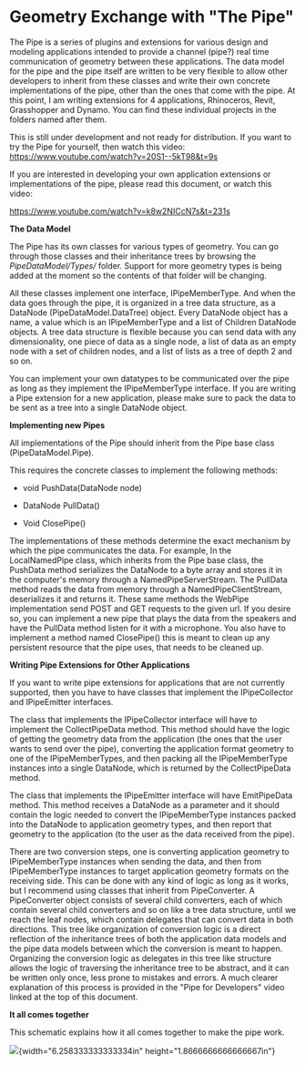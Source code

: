 Geometry Exchange with "The Pipe"
=================================

The Pipe is a series of plugins and extensions for various design and
modeling applications intended to provide a channel (pipe?) real time
communication of geometry between these applications. The data model for
the pipe and the pipe itself are written to be very flexible to allow
other developers to inherit from these classes and write their own
concrete implementations of the pipe, other than the ones that come with
the pipe. At this point, I am writing extensions for 4 applications,
Rhinoceros, Revit, Grasshopper and Dynamo. You can find these individual
projects in the folders named after them.

This is still under development and not ready for distribution. If you
want to try the Pipe for yourself, then watch this video:
<https://www.youtube.com/watch?v=20S1--5kT98&t=9s>

If you are interested in developing your own application extensions or
implementations of the pipe, please read this document, or watch this
video:

<https://www.youtube.com/watch?v=k8w2NICcN7s&t=231s>

**The Data Model**

The Pipe has its own classes for various types of geometry. You can go
through those classes and their inheritance trees by browsing the
*PipeDataModel/Types/* folder. Support for more geometry types is being
added at the moment so the contents of that folder will be changing.

All these classes implement one interface, IPipeMemberType. And when the
data goes through the pipe, it is organized in a tree data structure, as
a DataNode (PipeDataModel.DataTree) object. Every DataNode object has a
name, a value which is an IPipeMemberType and a list of Children
DataNode objects. A tree data structure is flexible because you can send
data with any dimensionality, one piece of data as a single node, a list
of data as an empty node with a set of children nodes, and a list of
lists as a tree of depth 2 and so on.

You can implement your own datatypes to be communicated over the pipe as
long as they implement the IPipeMemberType interface. If you are writing
a Pipe extension for a new application, please make sure to pack the
data to be sent as a tree into a single DataNode object.

**Implementing new Pipes**

All implementations of the Pipe should inherit from the Pipe base class
(PipeDataModel.Pipe).

This requires the concrete classes to implement the following methods:

-   void PushData(DataNode node)

-   DataNode PullData()

-   Void ClosePipe()

The implementations of these methods determine the exact mechanism by
which the pipe communicates the data. For example, In the LocalNamedPipe
class, which inherits from the Pipe base class, the PushData method
serializes the DataNode to a byte array and stores it in the computer's
memory through a NamedPipeServerStream. The PullData method reads the
data from memory through a NamedPipeClientStream, deserializes it and
returns it. These same methods the WebPipe implementation send POST and
GET requests to the given url. If you desire so, you can implement a new
pipe that plays the data from the speakers and have the PullData method
listen for it with a microphone. You also have to implement a method
named ClosePipe() this is meant to clean up any persistent resource that
the pipe uses, that needs to be cleaned up.

**Writing Pipe Extensions for Other Applications**

If you want to write pipe extensions for applications that are not
currently supported, then you have to have classes that implement the
IPipeCollector and IPipeEmitter interfaces.

The class that implements the IPipeCollector interface will have to
implement the CollectPipeData method. This method should have the logic
of getting the geometry data from the application (the ones that the
user wants to send over the pipe), converting the application format
geometry to one of the IPipeMemberTypes, and then packing all the
IPipeMemberType instances into a single DataNode, which is returned by
the CollectPipeData method.

The class that implements the IPipeEmitter interface will have
EmitPipeData method. This method receives a DataNode as a parameter and
it should contain the logic needed to convert the IPipeMemberType
instances packed into the DataNode to application geometry types, and
then report that geometry to the application (to the user as the data
received from the pipe).

There are two conversion steps, one is converting application geometry
to IPipeMemberType instances when sending the data, and then from
IPipeMemberType instances to target application geometry formats on the
receiving side. This can be done with any kind of logic as long as it
works, but I recommend using classes that inherit from PipeConverter. A
PipeConverter object consists of several child converters, each of which
contain several child converters and so on like a tree data structure,
until we reach the leaf nodes, which contain delegates that can convert
data in both directions. This tree like organization of conversion logic
is a direct reflection of the inheritance trees of both the application
data models and the pipe data models between which the conversion is
meant to happen. Organizing the conversion logic as delegates in this
tree like structure allows the logic of traversing the inheritance tree
to be abstract, and it can be written only once, less prone to mistakes
and errors. A much clearer explanation of this process is provided in
the "Pipe for Developers" video linked at the top of this document.

**It all comes together**

This schematic explains how it all comes together to make the pipe work.

![](media/image1.png){width="6.258333333333334in"
height="1.8666666666666667in"}
